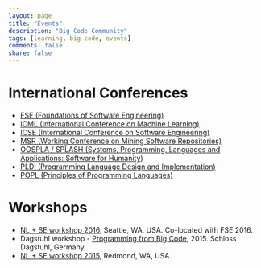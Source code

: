 ```yaml
---
layout: page
title: "Events"
description: "Big Code Community"
tags: [learning, big code, events]
comments: false
share: false
---
```


# International Conferences

* <a href="http://www.cs.ucdavis.edu/fse2016/">FSE (Foundations of Software Engineering)</a>
* <a href="http://icml.cc/">ICML (International Conference on Machine Learning)</a>
* <a href="http://2016.icse.cs.txstate.edu/">ICSE (International Conference on Software Engineering)</a>
* <a href="http://2016.msrconf.org/#/home">MSR (Working Conference on Mining Software Repositories)</a>
* <a href="http://2016.splashcon.org/">OOSPLA / SPLASH (Systems, Programming, Languages and Applications: Software for Humanity)</a>
* <a href="http://conf.researchr.org/home/pldi-2016">PLDI (Programming Language Design and Implementation)</a>
* <a href="http://conf.researchr.org/home/POPL-2016">POPL (Principles of Programming Languages)</a>


# Workshops

* <a href="http://nlse-fse.github.io">NL + SE workshop 2016,</a> Seattle, WA, USA. Co-located with FSE 2016.
* Dagstuhl workshop - <a href="http://www.dagstuhl.de/en/program/calendar/semhp/?semnr=15472">Programming from Big Code,</a> 2015. Schloss Dagstuhl, Germany.
* <a href="http://www.languageandcode.org/nlse2015/">NL + SE workshop 2015,</a> Redmond, WA, USA.
